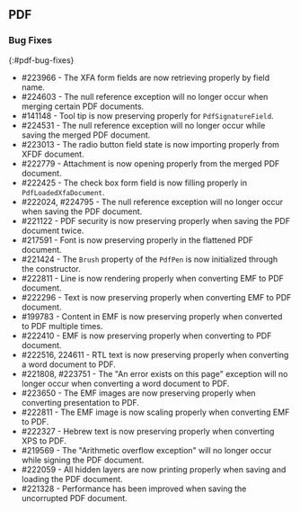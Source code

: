 ## PDF

### Bug Fixes
{:#pdf-bug-fixes} 

*	\#223966 - The XFA form fields are now retrieving properly by field name.
*	\#224603 - The null reference exception will no longer occur when merging certain PDF documents.
*	\#141148 - Tool tip is now preserving properly for `PdfSignatureField`.
*	\#224531 - The null reference exception will no longer occur while saving the merged PDF document.
*	\#223013 - The radio button field state is now importing properly from XFDF document.
*	\#222779 - Attachment is now opening properly from the merged PDF document.
*	\#222425 - The check box form field is now filling properly in `PdfLoadedXfaDocument`.
*	\#222024, \#224795 - The null reference exception will no longer occur when saving the PDF document.
*	\#221122 - PDF security is now preserving properly when saving the PDF document twice.
*	\#217591 - Font is now preserving properly in the flattened PDF document.
*	\#221424 - The `Brush` property of the `PdfPen` is now initialized through the constructor.
*	\#222811 - Line is now rendering properly when converting EMF to PDF document.
*	\#222296 - Text is now preserving properly when converting EMF to PDF document.
*	\#199783 - Content in EMF is now preserving properly when converted to PDF multiple times.
*	\#222410 - EMF is now preserving properly when converting to PDF document.
*	\#222516, 224611 - RTL text is now preserving properly when converting a word document to PDF.
*	\#221808, \#223751 - The "An error exists on this page" exception will no longer occur when converting a word document to PDF.
*	\#223650 - The EMF images are now preserving properly when converting presentation to PDF.
*	\#222811 - The EMF image is now scaling properly when converting EMF to PDF.
*	\#222327 - Hebrew text is now preserving properly when converting XPS to PDF.
*	\#219569 - The "Arithmetic overflow exception" will no longer occur while signing the PDF document.
*	\#222059 - All hidden layers are now printing properly when saving and loading the PDF document.
*	\#221328 - Performance has been improved when saving the uncorrupted PDF document.







